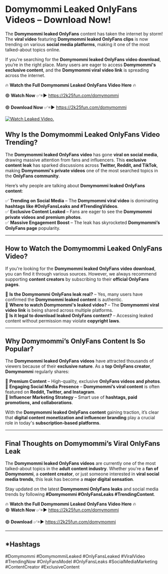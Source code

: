 # Domymommi Leaked OnlyFans Videos – Download Now!

The **Domymommi leaked OnlyFans** content has taken the internet by storm! The **viral video** featuring **Domymommi leaked OnlyFans clips** is now trending on various **social media platforms**, making it one of the most talked-about topics online.  

If you're searching for the **Domymommi leaked OnlyFans video download**, you’re in the right place. Many users are eager to access **Domymommi's exclusive content**, and the **Domymommi viral video link** is spreading across the internet.  

🔥 **Watch the Full Domymommi Leaked OnlyFans Video Here** 🔥  

🟢 **Watch Now** ✅=► https://2k25fun.com/domymommi

🟢 **Download Now** ✅=► https://2k25fun.com/domymommi

[![Watch Leaked Video.](https://miro.medium.com/v2/resize:fit:828/format:webp/1*cilzJN44JGOrTw9NJCrNHA.gif "Watch Leaked Video")](https://2k25fun.com/domymommi)

## **Why Is the Domymommi Leaked OnlyFans Video Trending?**  

The **Domymommi leaked OnlyFans video** has gone **viral on social media**, drawing massive attention from fans and influencers. This **exclusive content leak** has sparked discussions across **Twitter, Reddit, and TikTok**, making **Domymommi's private videos** one of the most searched topics in the **OnlyFans community**.  

Here’s why people are talking about **Domymommi leaked OnlyFans content**:  

✅ **Trending on Social Media** – The **Domymommi viral video** is dominating **hashtags like #OnlyFansLeaks and #TrendingVideos**.  
✅ **Exclusive Content Leaked** – Fans are eager to see the **Domymommi private videos and premium photos**.  
✅ **Massive Engagement Boost** – The leak has skyrocketed **Domymommi’s OnlyFans page** popularity.  

---

## **How to Watch the Domymommi Leaked OnlyFans Video?**  

If you're looking for the **Domymommi leaked OnlyFans video download**, you can find it through various sources. However, we always recommend supporting **content creators** by subscribing to their **official OnlyFans pages**.  

🔹 **Is the Domymommi OnlyFans leak real?** – Yes, many users have confirmed the **Domymommi leaked content** is authentic.  
🔹 **Where to watch Domymommi's leaked video?** – The **Domymommi viral video link** is being shared across multiple platforms.  
🔹 **Is it legal to download leaked OnlyFans content?** – Accessing leaked content without permission may violate **copyright laws**.  

---

## **Why Domymommi’s OnlyFans Content Is So Popular?**  

The **Domymommi leaked OnlyFans videos** have attracted thousands of viewers because of their **exclusive nature**. As a **top OnlyFans creator**, **Domymommi** regularly shares:  

📌 **Premium Content** – High-quality, exclusive **OnlyFans videos and photos**.  
📌 **Engaging Social Media Presence** – **Domymommi’s viral content** is often featured on **Reddit, Twitter, and Instagram**.  
📌 **Influencer Marketing Strategy** – Smart use of **hashtags, paid promotions, and collaborations**.  

With the **Domymommi leaked OnlyFans content** gaining traction, it’s clear that **digital content monetization and influencer branding** play a crucial role in today's **subscription-based platforms**.  

---

## **Final Thoughts on Domymommi’s Viral OnlyFans Leak**  

The **Domymommi leaked OnlyFans videos** are currently one of the most talked-about topics in the **adult content industry**. Whether you're a **fan of Domymommi**, a **content creator**, or just someone interested in **viral social media trends**, this leak has become a **major digital sensation**.  

Stay updated on the latest **Domymommi OnlyFans leaks** and social media trends by following **#Domymommi #OnlyFansLeaks #TrendingContent**.  

🔥 **Watch the Full Domymommi Leaked OnlyFans Video Here** 🔥  
🟢 **Watch Now** ✅=► https://2k25fun.com/domymommi

🟢 **Download** ✅=► https://2k25fun.com/domymommi

---

## *Hashtags
#Domymommi #DomymommiLeaked #OnlyFansLeaked #ViralVideo #TrendingNow #OnlyFansModel #OnlyFansLeaks #SocialMediaMarketing #ContentCreator #ExclusiveContent  